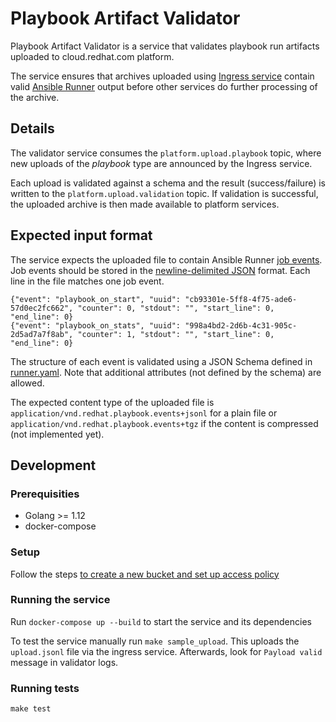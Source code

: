 # Playbook Artifact Validator

Playbook Artifact Validator is a service that validates playbook run artifacts uploaded to cloud.redhat.com platform.

The service ensures that archives uploaded using [Ingress service](https://github.com/RedHatInsights/insights-ingress-go) contain valid [Ansible Runner](https://ansible-runner.readthedocs.io/en/stable/) output before other services do further processing of the archive.

## Details

The validator service consumes the `platform.upload.playbook` topic, where new uploads of the _playbook_ type are announced by the Ingress service.

Each upload is validated against a schema and the result (success/failure) is written to the `platform.upload.validation` topic.
If validation is successful, the uploaded archive is then made available to platform services.

## Expected input format

The service expects the uploaded file to contain Ansible Runner [job events](https://ansible-runner.readthedocs.io/en/stable/intro.html#runner-artifact-job-events-host-and-playbook-events).
Job events should be stored in the [newline-delimited JSON](https://jsonlines.org/) format.
Each line in the file matches one job event.

```jsonl
{"event": "playbook_on_start", "uuid": "cb93301e-5ff8-4f75-ade6-57d0ec2fc662", "counter": 0, "stdout": "", "start_line": 0, "end_line": 0}
{"event": "playbook_on_stats", "uuid": "998a4bd2-2d6b-4c31-905c-2d5ad7a7f8ab", "counter": 1, "stdout": "", "start_line": 0, "end_line": 0}
```

The structure of each event is validated using a JSON Schema defined in [runner.yaml](./schemas/runner.yaml).
Note that additional attributes (not defined by the schema) are allowed.

The expected content type of the uploaded file is `application/vnd.redhat.playbook.events+jsonl` for a plain file or `application/vnd.redhat.playbook.events+tgz` if the content is compressed (not implemented yet).

## Development

### Prerequisities

* Golang >= 1.12
* docker-compose

### Setup

Follow the steps [to create a new bucket and set up access policy](https://github.com/RedHatInsights/insights-ingress-go/tree/master/development#running)

### Running the service

Run `docker-compose up --build` to start the service and its dependencies

To test the service manually run `make sample_upload`.
This uploads the `upload.jsonl` file via the ingress service.
Afterwards, look for `Payload valid` message in validator logs.

### Running tests

`make test`
